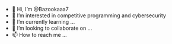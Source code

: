 - 👋 Hi, I’m @Bazookaaa7
- 👀 I’m interested in competitive programming and cybersecurity
- 🌱 I’m currently learning ...
- 💞️ I’m looking to collaborate on ...
- 📫 How to reach me ...

<!---
Bazookaaa7/Bazookaaa7 is a ✨ special ✨ repository because its `README.md` (this file) appears on your GitHub profile.
You can click the Preview link to take a look at your changes.
--->
